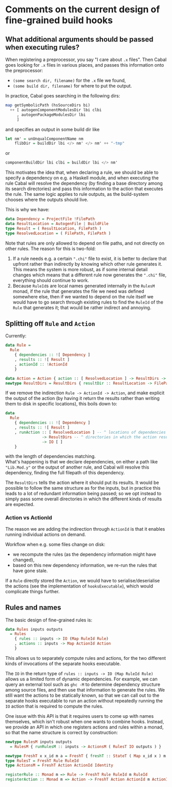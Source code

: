 
# Comments on the current design of fine-grained build hooks

## What additional arguments should be passed when executing rules?

When registering a preprocessor, you say "I care about `.x` files".
Then Cabal goes looking for `.x` files in various places, and passes
this information onto the preprocessor:
  - `(some search dir, filename)` for the `.x` file we found,
  - `(some build dir, filename)` for where to put the output.

In practice, Cabal goes searching in the following dirs:

```haskell
map getSymbolicPath (hsSourceDirs bi)
  ++ [ autogenComponentModulesDir lbi clbi
     , autogenPackageModulesDir lbi
     ]
```

and specifies an output in some build dir like

```haskell
let nm' = unUnqualComponentName nm
    flibDir = buildDir lbi </> nm' </> nm' ++ "-tmp"
```

or

```haskell
componentBuildDir lbi clbi = buildDir lbi </> nm'
```

This motivates the idea that, when declaring a rule, we should be able to
specify a dependency on e.g. a Haskell module, and when executing the rule
Cabal will resolve the dependency (by finding a base directory among its
search directories) and pass this information to the action that executes
the rule. The same logic applies to rule outputs, as the build-system chooses
where the outputs should live.

This is why we have:

```haskell
data Dependency = ProjectFile !FilePath
data ResultLocation = AutogenFile | BuildFile
type Result = ( ResultLocation, FilePath )
type ResolvedLocation = ( FilePath, FilePath )
```

Note that rules are only allowed to depend on file paths, and not directly on
other rules. The reason for this is two-fold:

  1. If a rule needs e.g. a certain `".chi"` file to exist, it is
     better to declare that upfront rather than indirectly by
     knowing which other rule generates it.
     This means the system is more robust, as if some internal detail changes
     which means that a different rule now generates the `".chi"` file,
     everything should continue to work.
  2. Because `RuleId`s are local names generated internally in the
     `RulesM` monad, if the rule that generates the file we need
     was defined somewhere else, then if we wanted to depend on the rule itself
     we would have to go search through existing rules to find the `RuleId` of
     the `Rule` that generates it; that would be rather indirect and annoying.

## Splitting off `Rule` and `Action`

Currently:

```haskell
data Rule =
  Rule
    { dependencies :: ![ Dependency ]
    , results :: ![ Result ]
    , actionId :: !ActionId
    }

data Action = Action { action :: [ ResolvedLocation ] -> ResultDirs -> IO () }
newtype ResultDirs = ResultDirs { resultDir :: ResultLocation -> FilePath }
```

If we remove the indirection `Rule -> ActionId -> Action`, and make explicit
the output of the action (by having it return the results rather than
writing them to disk in specific locations), this boils down to:

```haskell
data
  Rule
    { dependencies :: ![ Dependency ]
    , results :: ![ Result ]
    , runAction :: [ ResolvedLocation ] -- ^ locations of dependencies
                -> ResultDirs -- ^ directories in which the action results are expected
                -> IO [ ]
    }
```

with the length of dependencies matching.  
What's happening is that we declare dependencies, on either a path like
`"Lib.Mod.y"` or the output of another rule, and Cabal will resolve this
dependency, finding the full filepath of this dependency.

The `ResultDirs` tells the action where it should put its results. It would
be possible to follow the same structure as for the inputs, but in practice
this leads to a lot of redundant information being passed; so we opt instead
to simply pass some overall directories in which the different kinds of results
are expected.

### Action vs ActionId

The reason we are adding the indirection through `ActionId` is that it enables
running individual actions on demand.

Workflow when e.g. some files change on disk:

 - we recompute the rules (as the dependency information might have changed),
 - based on this new dependency information, we re-run the rules
   that have gone stale.

If a `Rule` directly stored the `Action`, we would have to serialise/deserialise
the actions (see the implementation of `hooksExecutable`), which would
complicate things further.

## Rules and names

The basic design of fine-grained rules is:

```haskell
data Rules inputs outputs
  = Rules
    { rules :: inputs -> IO (Map RuleId Rule)
    , actions :: inputs -> Map ActionId Action
    }
```

This allows us to separately compute rules and actions, for the two different
kinds of invocations of the separate hooks executable.

The `IO` in the return type of `rules :: inputs -> IO (Map RuleId Rule)` allows
us a limited form of dynamic dependencies. For example, we can query an external
tool such as `ghc -M` to determine dependency structure among source files, and
then use that information to generate the rules.
We still want the actions to be statically known, so that we can call out to
the separate hooks executable to run an action without repeatedly running the
`IO` action that is required to compute the rules.

One issue with this API is that it requires users to come up with names
themselves, which isn't robust when one wants to combine hooks. Instead, we
provide an API in which one registers actions and rules within a monad, so that
the name structure is correct by construction:

```haskell
newtype RulesM inputs outputs
  = RulesM { runRulesM :: inputs -> ActionsM ( RulesT IO outputs ) }

newtype FreshT x x_id m a = FreshT { freshT :: StateT ( Map x_id x ) m a }
type RulesT = FreshT Rule RuleId
type ActionsM = FreshT Action ActionId Identity

registerRule :: Monad m => Rule -> FreshT Rule RuleId m RuleId
registerAction :: Monad m => Action -> FreshT Action ActionId m ActionId
```
